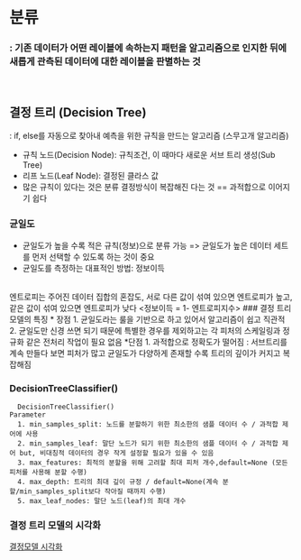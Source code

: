# 분류
### : 기존 데이터가 어떤 레이블에 속하는지 패턴을 알고리즘으로 인지한 뒤에 새롭게 관측된 데이터에 대한 레이블을 판별하는 것
<br>

## 결정 트리 (Decision Tree)
: if, else를 자동으로 찾아내 예측을 위한 규칙을 만드는 알고리즘 (스무고개 알고리즘)
* 규칙 노드(Decision Node): 규칙조건, 이 때마다 새로운 서브 트리 생성(Sub Tree)
* 리프 노드(Leaf Node): 결정된 클라스 값
*  많은 규칙이 있다는 것은 분류 결정방식이 복잡해진 다는 것 == 과적합으로 이어지기 쉽다
### 균일도
* 균일도가 높을 수록 적은 규칙(정보)으로 분류 가능 => 균일도가 높은 데이터 세트를 먼저 선택할 수 있도록 하는 것이 중요
* 균일도를 측정하는 대표적인 방법: 정보이득   
<br>
엔트로피는 주어진 데이터 집합의 혼잡도, 서로 다른 값이 섞여 있으면 엔트로피가 높고, 같은 값이 섞여 있으면 엔트로피가 낮다   
<정보이득 = 1- 엔트로피지수>
### 결정 트리 모델의 특징
* 장점
1. 균일도라는 룰을 기반으로 하고 있어서 알고리즘이 쉽고 직관적
2. 균일도만 신경 쓰면 되기 때문에 특별한 경우를 제외하고는 각 피처의 스케일링과 정규화 같은 전처리 작업이 필요 없음 
*단점
1. 과적합으로 정확도가 떨어짐 : 서브트리를 계속 만들다 보면 피처가 많고 균일도가 다양하게 존재할 수록 트리의 깊이가 커지고 복잡해짐

### DecisionTreeClassifier()
```
  DecisionTreeClassifier()
Parameter
  1. min_samples_split: 노드를 분할하기 위한 최소한의 샘플 데이터 수 / 과적합 제어에 사용
  2. min_samples_leaf: 말단 노드가 되기 위한 최소한의 샘플 데이터 수 / 과적합 제어 but, 비대칭적 데이터의 경우 작게 설정할 필요가 있을 수 있음
  3. max_features: 최적의 분할을 위해 고려할 최대 피처 개수,default=None (모든 피처를 사용해 분할 수행)
  4. max_depth: 트리의 최대 깊이 규정 / default=None(계속 분할/min_samples_split보다 작아질 때까지 수행)
  5. max_leaf_nodes: 말단 노드(leaf)의 최대 개수
```
### 결정 트리 모델의 시각화

[결정모델 시각화](../jupyter_notebook/classification_viz_png)

